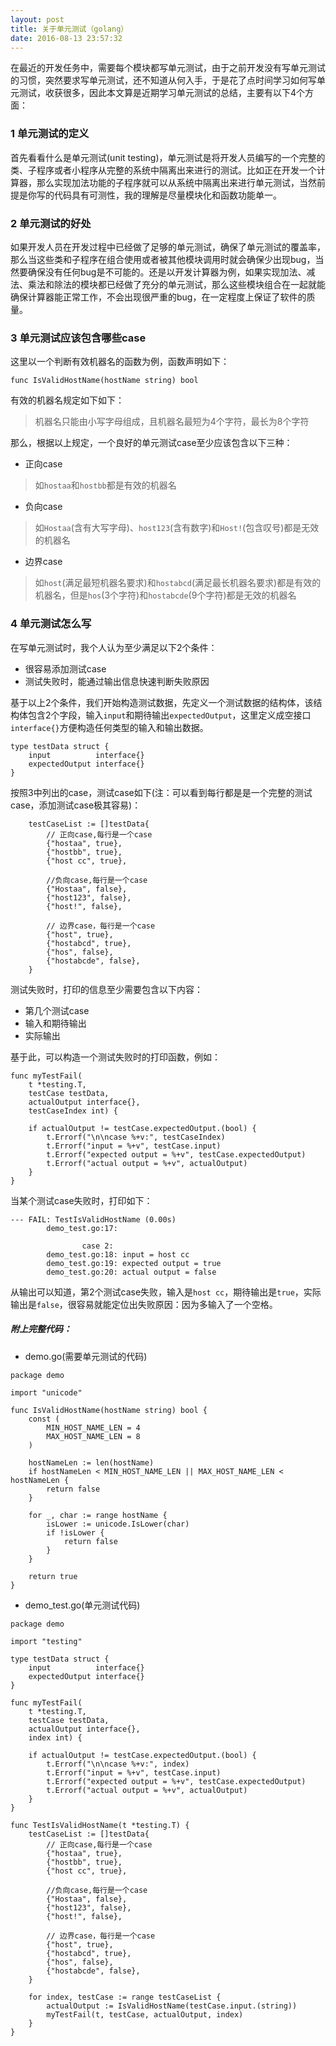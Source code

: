 ```yaml
---
layout: post
title: 关于单元测试（golang）
date: 2016-08-13 23:57:32
---
```


在最近的开发任务中，需要每个模块都写单元测试，由于之前开发没有写单元测试的习惯，突然要求写单元测试，还不知道从何入手，于是花了点时间学习如何写单元测试，收获很多，因此本文算是近期学习单元测试的总结，主要有以下4个方面：

### 1 单元测试的定义

首先看看什么是单元测试(unit testing)，单元测试是将开发人员编写的一个完整的类、子程序或者小程序从完整的系统中隔离出来进行的测试。比如正在开发一个计算器，那么实现加法功能的子程序就可以从系统中隔离出来进行单元测试，当然前提是你写的代码具有可测性，我的理解是尽量模块化和函数功能单一。

### 2 单元测试的好处

如果开发人员在开发过程中已经做了足够的单元测试，确保了单元测试的覆盖率，那么当这些类和子程序在组合使用或者被其他模块调用时就会确保少出现bug，当然要确保没有任何bug是不可能的。还是以开发计算器为例，如果实现加法、减法、乘法和除法的模块都已经做了充分的单元测试，那么这些模块组合在一起就能确保计算器能正常工作，不会出现很严重的bug，在一定程度上保证了软件的质量。

### 3 单元测试应该包含哪些case

这里以一个判断有效机器名的函数为例，函数声明如下：

```
func IsValidHostName(hostName string) bool
```

有效的机器名规定如下如下：

> 机器名只能由小写字母组成，且机器名最短为4个字符，最长为8个字符

那么，根据以上规定，一个良好的单元测试case至少应该包含以下三种：

- 正向case

> 如`hostaa`和`hostbb`都是有效的机器名

- 负向case

> 如`Hostaa`(含有大写字母)、`host123`(含有数字)和`Host!`(包含叹号)都是无效的机器名

- 边界case

> 如`host`(满足最短机器名要求)和`hostabcd`(满足最长机器名要求)都是有效的机器名，但是`hos`(3个字符)和`hostabcde`(9个字符)都是无效的机器名

### 4 单元测试怎么写

在写单元测试时，我个人认为至少满足以下2个条件：

- 很容易添加测试case
- 测试失败时，能通过输出信息快速判断失败原因

基于以上2个条件，我们开始构造测试数据，先定义一个测试数据的结构体，该结构体包含2个字段，输入`input`和期待输出`expectedOutput`，这里定义成空接口`interface{}`方便构造任何类型的输入和输出数据。

```
type testData struct {
    input          interface{}
    expectedOutput interface{}
}
```

按照3中列出的case，测试case如下(注：可以看到每行都是是一个完整的测试case，添加测试case极其容易)：

```
    testCaseList := []testData{
        // 正向case,每行是一个case
        {"hostaa", true},
        {"hostbb", true},
        {"host cc", true},

        //负向case,每行是一个case
        {"Hostaa", false},
        {"host123", false},
        {"host!", false},

        // 边界case，每行是一个case
        {"host", true},
        {"hostabcd", true},
        {"hos", false},
        {"hostabcde", false},
    }
```

测试失败时，打印的信息至少需要包含以下内容：

- 第几个测试case
- 输入和期待输出
- 实际输出

基于此，可以构造一个测试失败时的打印函数，例如：

```
func myTestFail(
    t *testing.T,
    testCase testData,
    actualOutput interface{},
    testCaseIndex int) {

    if actualOutput != testCase.expectedOutput.(bool) {
        t.Errorf("\n\ncase %+v:", testCaseIndex)
        t.Errorf("input = %+v", testCase.input)
        t.Errorf("expected output = %+v", testCase.expectedOutput)
        t.Errorf("actual output = %+v", actualOutput)
    }
}
```
当某个测试case失败时，打印如下：

```
--- FAIL: TestIsValidHostName (0.00s)
        demo_test.go:17:

                case 2:
        demo_test.go:18: input = host cc
        demo_test.go:19: expected output = true
        demo_test.go:20: actual output = false
```

从输出可以知道，第2个测试case失败，输入是`host cc`，期待输出是`true`，实际输出是`false`，很容易就能定位出失败原因：因为多输入了一个空格。

#####  附上完整代码：

- demo.go(需要单元测试的代码)

```
package demo

import "unicode"

func IsValidHostName(hostName string) bool {
    const (
        MIN_HOST_NAME_LEN = 4
        MAX_HOST_NAME_LEN = 8
    )

    hostNameLen := len(hostName)
    if hostNameLen < MIN_HOST_NAME_LEN || MAX_HOST_NAME_LEN < hostNameLen {
        return false
    }

    for _, char := range hostName {
        isLower := unicode.IsLower(char)
        if !isLower {
            return false
        }
    }

    return true
}

```

- demo_test.go(单元测试代码)


```
package demo

import "testing"

type testData struct {
    input          interface{}
    expectedOutput interface{}
}

func myTestFail(
    t *testing.T,
    testCase testData,
    actualOutput interface{},
    index int) {

    if actualOutput != testCase.expectedOutput.(bool) {
        t.Errorf("\n\ncase %+v:", index)
        t.Errorf("input = %+v", testCase.input)
        t.Errorf("expected output = %+v", testCase.expectedOutput)
        t.Errorf("actual output = %+v", actualOutput)
    }
}

func TestIsValidHostName(t *testing.T) {
    testCaseList := []testData{
        // 正向case,每行是一个case
        {"hostaa", true},
        {"hostbb", true},
        {"host cc", true},

        //负向case,每行是一个case
        {"Hostaa", false},
        {"host123", false},
        {"host!", false},

        // 边界case，每行是一个case
        {"host", true},
        {"hostabcd", true},
        {"hos", false},
        {"hostabcde", false},
    }

    for index, testCase := range testCaseList {
        actualOutput := IsValidHostName(testCase.input.(string))
        myTestFail(t, testCase, actualOutput, index)
    }
}

```

